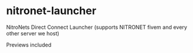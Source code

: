 # nitronet-launcher
NitroNets Direct Connect Launcher (supports NITRONET fivem and every other server we host)

Previews included

